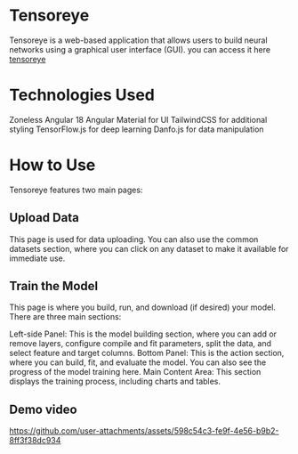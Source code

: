 # Tensoreye

Tensoreye is a web-based application that allows users to build neural networks using a graphical user interface (GUI).
you can access it here [tensoreye](https://tensoreye.vercel.app/)

# Technologies Used

Zoneless Angular 18
Angular Material for UI
TailwindCSS for additional styling
TensorFlow.js for deep learning
Danfo.js for data manipulation

# How to Use

Tensoreye features two main pages:

## Upload Data

This page is used for data uploading. You can also use the common datasets section, where you can click on any dataset to make it available for immediate use.

## Train the Model

This page is where you build, run, and download (if desired) your model. There are three main sections:

Left-side Panel: This is the model building section, where you can add or remove layers, configure compile and fit parameters, split the data, and select feature and target columns.
Bottom Panel: This is the action section, where you can build, fit, and evaluate the model. You can also see the progress of the model training here.
Main Content Area: This section displays the training process, including charts and tables.

## Demo video



https://github.com/user-attachments/assets/598c54c3-fe9f-4e56-b9b2-8ff3f38dc934

